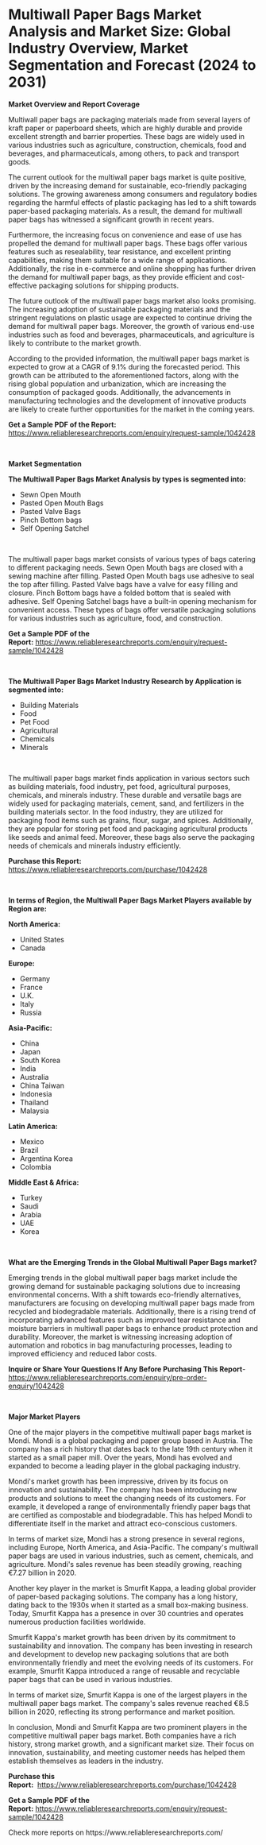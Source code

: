 <p><h1>Multiwall Paper Bags Market Analysis and Market Size: Global Industry Overview, Market Segmentation and Forecast (2024 to 2031)</h1></p><p><strong>Market Overview and Report Coverage</strong></p>
<p><p>Multiwall paper bags are packaging materials made from several layers of kraft paper or paperboard sheets, which are highly durable and provide excellent strength and barrier properties. These bags are widely used in various industries such as agriculture, construction, chemicals, food and beverages, and pharmaceuticals, among others, to pack and transport goods.</p><p>The current outlook for the multiwall paper bags market is quite positive, driven by the increasing demand for sustainable, eco-friendly packaging solutions. The growing awareness among consumers and regulatory bodies regarding the harmful effects of plastic packaging has led to a shift towards paper-based packaging materials. As a result, the demand for multiwall paper bags has witnessed a significant growth in recent years.</p><p>Furthermore, the increasing focus on convenience and ease of use has propelled the demand for multiwall paper bags. These bags offer various features such as resealability, tear resistance, and excellent printing capabilities, making them suitable for a wide range of applications. Additionally, the rise in e-commerce and online shopping has further driven the demand for multiwall paper bags, as they provide efficient and cost-effective packaging solutions for shipping products.</p><p>The future outlook of the multiwall paper bags market also looks promising. The increasing adoption of sustainable packaging materials and the stringent regulations on plastic usage are expected to continue driving the demand for multiwall paper bags. Moreover, the growth of various end-use industries such as food and beverages, pharmaceuticals, and agriculture is likely to contribute to the market growth.</p><p>According to the provided information, the multiwall paper bags market is expected to grow at a CAGR of 9.1% during the forecasted period. This growth can be attributed to the aforementioned factors, along with the rising global population and urbanization, which are increasing the consumption of packaged goods. Additionally, the advancements in manufacturing technologies and the development of innovative products are likely to create further opportunities for the market in the coming years.</p></p>
<p><strong>Get a Sample PDF of the Report:</strong> <a href="https://www.reliableresearchreports.com/enquiry/request-sample/1042428">https://www.reliableresearchreports.com/enquiry/request-sample/1042428</a></p>
<p>&nbsp;</p>
<p><strong>Market Segmentation</strong></p>
<p><strong>The Multiwall Paper Bags Market Analysis by types is segmented into:</strong></p>
<p><ul><li>Sewn Open Mouth</li><li>Pasted Open Mouth Bags</li><li>Pasted Valve Bags</li><li>Pinch Bottom bags</li><li>Self Opening Satchel</li></ul></p>
<p>&nbsp;</p>
<p><p>The multiwall paper bags market consists of various types of bags catering to different packaging needs. Sewn Open Mouth bags are closed with a sewing machine after filling. Pasted Open Mouth bags use adhesive to seal the top after filling. Pasted Valve bags have a valve for easy filling and closure. Pinch Bottom bags have a folded bottom that is sealed with adhesive. Self Opening Satchel bags have a built-in opening mechanism for convenient access. These types of bags offer versatile packaging solutions for various industries such as agriculture, food, and construction.</p></p>
<p><strong>Get a Sample PDF of the Report:</strong>&nbsp;<a href="https://www.reliableresearchreports.com/enquiry/request-sample/1042428">https://www.reliableresearchreports.com/enquiry/request-sample/1042428</a></p>
<p>&nbsp;</p>
<p><strong>The Multiwall Paper Bags Market Industry Research by Application is segmented into:</strong></p>
<p><ul><li>Building Materials</li><li>Food</li><li>Pet Food</li><li>Agricultural</li><li>Chemicals</li><li>Minerals</li></ul></p>
<p>&nbsp;</p>
<p><p>The multiwall paper bags market finds application in various sectors such as building materials, food industry, pet food, agricultural purposes, chemicals, and minerals industry. These durable and versatile bags are widely used for packaging materials, cement, sand, and fertilizers in the building materials sector. In the food industry, they are utilized for packaging food items such as grains, flour, sugar, and spices. Additionally, they are popular for storing pet food and packaging agricultural products like seeds and animal feed. Moreover, these bags also serve the packaging needs of chemicals and minerals industry efficiently.</p></p>
<p><strong>Purchase this Report:</strong>&nbsp; <a href="https://www.reliableresearchreports.com/purchase/1042428">https://www.reliableresearchreports.com/purchase/1042428</a></p>
<p>&nbsp;</p>
<p><strong>In terms of Region, the Multiwall Paper Bags Market Players available by Region are:</strong></p>
<p>
    <p> <strong> North America: </strong>
        <ul>
            <li>United States</li>
            <li>Canada</li>
        </ul>
        </p> 
    <p> <strong> Europe: </strong>
        <ul>
            <li>Germany</li>
            <li>France</li>
            <li>U.K.</li>
            <li>Italy</li>
            <li>Russia</li>
        </ul>
        </p> 
    <p> <strong> Asia-Pacific: </strong>
        <ul>
            <li>China</li>
            <li>Japan</li>
            <li>South Korea</li>
            <li>India</li>
            <li>Australia</li>
            <li>China Taiwan</li>
            <li>Indonesia</li>
            <li>Thailand</li>
            <li>Malaysia</li>
        </ul>
        </p> 
    <p> <strong> Latin America: </strong>
        <ul>
            <li>Mexico</li>
            <li>Brazil</li>
            <li>Argentina Korea</li>
            <li>Colombia</li>
        </ul>
        </p> 
    <p> <strong> Middle East & Africa: </strong>
        <ul>
            <li>Turkey</li>
            <li>Saudi</li>
            <li>Arabia</li>
            <li>UAE</li>
            <li>Korea</li>
        </ul>
    </p>
    </p>
<p>&nbsp;</p>
<p><strong>What are the Emerging Trends in the Global Multiwall Paper Bags market?</strong></p>
<p><p>Emerging trends in the global multiwall paper bags market include the growing demand for sustainable packaging solutions due to increasing environmental concerns. With a shift towards eco-friendly alternatives, manufacturers are focusing on developing multiwall paper bags made from recycled and biodegradable materials. Additionally, there is a rising trend of incorporating advanced features such as improved tear resistance and moisture barriers in multiwall paper bags to enhance product protection and durability. Moreover, the market is witnessing increasing adoption of automation and robotics in bag manufacturing processes, leading to improved efficiency and reduced labor costs.</p></p>
<p><strong>Inquire or Share Your Questions If Any Before Purchasing This Report</strong>- <a href="https://www.reliableresearchreports.com/enquiry/pre-order-enquiry/1042428">https://www.reliableresearchreports.com/enquiry/pre-order-enquiry/1042428</a></p>
<p>&nbsp;</p>
<p><strong>Major Market Players</strong></p>
<p><p>One of the major players in the competitive multiwall paper bags market is Mondi. Mondi is a global packaging and paper group based in Austria. The company has a rich history that dates back to the late 19th century when it started as a small paper mill. Over the years, Mondi has evolved and expanded to become a leading player in the global packaging industry.</p><p>Mondi's market growth has been impressive, driven by its focus on innovation and sustainability. The company has been introducing new products and solutions to meet the changing needs of its customers. For example, it developed a range of environmentally friendly paper bags that are certified as compostable and biodegradable. This has helped Mondi to differentiate itself in the market and attract eco-conscious customers.</p><p>In terms of market size, Mondi has a strong presence in several regions, including Europe, North America, and Asia-Pacific. The company's multiwall paper bags are used in various industries, such as cement, chemicals, and agriculture. Mondi's sales revenue has been steadily growing, reaching €7.27 billion in 2020.</p><p>Another key player in the market is Smurfit Kappa, a leading global provider of paper-based packaging solutions. The company has a long history, dating back to the 1930s when it started as a small box-making business. Today, Smurfit Kappa has a presence in over 30 countries and operates numerous production facilities worldwide.</p><p>Smurfit Kappa's market growth has been driven by its commitment to sustainability and innovation. The company has been investing in research and development to develop new packaging solutions that are both environmentally friendly and meet the evolving needs of its customers. For example, Smurfit Kappa introduced a range of reusable and recyclable paper bags that can be used in various industries.</p><p>In terms of market size, Smurfit Kappa is one of the largest players in the multiwall paper bags market. The company's sales revenue reached €8.5 billion in 2020, reflecting its strong performance and market position.</p><p>In conclusion, Mondi and Smurfit Kappa are two prominent players in the competitive multiwall paper bags market. Both companies have a rich history, strong market growth, and a significant market size. Their focus on innovation, sustainability, and meeting customer needs has helped them establish themselves as leaders in the industry.</p></p>
<p><strong>Purchase this Report:</strong>&nbsp;&nbsp;<a href="https://www.reliableresearchreports.com/purchase/1042428">https://www.reliableresearchreports.com/purchase/1042428</a></p>
<p></p>
<p><strong>Get a Sample PDF of the Report:</strong>&nbsp;<a href="https://www.reliableresearchreports.com/enquiry/request-sample/1042428">https://www.reliableresearchreports.com/enquiry/request-sample/1042428</a></p>
<p>Check more reports on https://www.reliableresearchreports.com/</p>